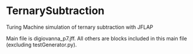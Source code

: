 # TernarySubtraction
Turing Machine simulation of ternary subtraction with JFLAP

Main file is digiovanna_p7.jff. All others are blocks included in this main file (excluding testGenerator.py).
